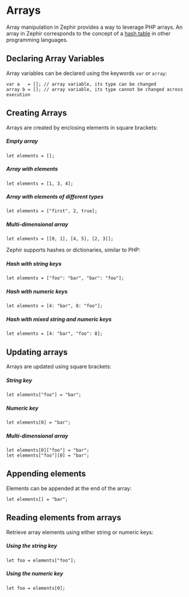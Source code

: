 
# Arrays

Array manipulation in Zephir provides a way to leverage PHP arrays. An array in Zephir corresponds to the concept of a [hash table][hash_table] in other programming languages.

## Declaring Array Variables

Array variables can be declared using the keywords `var` or `array`:

```zephir
var a   = []; // array variable, its type can be changed
array b = []; // array variable, its type cannot be changed across execution
```

## Creating Arrays

Arrays are created by enclosing elements in square brackets:

##### Empty array

```zephir
let elements = [];
```

##### Array with elements

```zephir
let elements = [1, 3, 4];
```

##### Array with elements of different types

```zephir
let elements = ["first", 2, true];
```

##### Multi-dimensional array

```zephir
let elements = [[0, 1], [4, 5], [2, 3]];
```

Zephir supports hashes or dictionaries, similar to PHP:

##### Hash with string keys

```zephir
let elements = ["foo": "bar", "bar": "foo"];
```

##### Hash with numeric keys

```zephir
let elements = [4: "bar", 8: "foo"];
```

##### Hash with mixed string and numeric keys

```zephir
let elements = [4: "bar", "foo": 8];
```

## Updating arrays

Arrays are updated using square brackets:

##### String key

```zephir
let elements["foo"] = "bar";
```

##### Numeric key

```zephir
let elements[0] = "bar";
```

##### Multi-dimensional array

```zephir
let elements[0]["foo"] = "bar";
let elements["foo"][0] = "bar";
```

## Appending elements

Elements can be appended at the end of the array:

```zephir
let elements[] = "bar";
```

## Reading elements from arrays

Retrieve array elements using either string or numeric keys:

##### Using the string key

```zephir
let foo = elements["foo"];
```

##### Using the numeric key

```zephir
let foo = elements[0];
```

[array]: https://www.php.net/manual/en/language.types.array.php
[hash_table]: https://en.wikipedia.org/wiki/Hash_table
